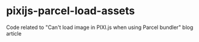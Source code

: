 # pixijs-parcel-load-assets
Code related to "Can't load image in PIXI.js when using Parcel bundler" blog article
